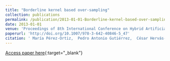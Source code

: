 ```yaml
---
title: "Borderline kernel based over-sampling"
collection: publications
permalink: /publication/2013-01-01-Borderline-kernel-based-over-sampling
date: 2013-01-01
venue: 'Proceedings of 8th International Conference on Hybrid Artificial Intelligence Systems (HAIS2013)'
paperurl: 'http://doi.org/10.1007/978-3-642-40846-5_47'
citation: ' María Pérez-Ortiz,  Pedro Antonio Gutiérrez,  César Hervás-Martínez, &quot;Borderline kernel based over-sampling.&quot; Proceedings of 8th International Conference on Hybrid Artificial Intelligence Systems (HAIS2013), Vol. 8073, 2013, pp. 472--481.'
---
```

[Access paper here](http://doi.org/10.1007/978-3-642-40846-5_47){:target="_blank"}
